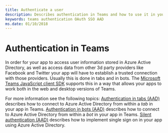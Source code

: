 ```yaml
---
title: Authenticate a user
description: Describes authentication in Teams and how to use it in your apps
keywords: teams authentication OAuth SSO AAD
ms.date: 01/10/2018
---
```

# Authentication in Teams

In order for your app to access user information stored in Azure Active Directory, as well as access data from other 3d party providers like Facebook and Twitter your app will have to establish a trusted connection with those providers. Usually this is done in tabs and in bots. The [Microsoft Teams JavaScript client SDK](/javascript/api/overview/msteams-client) supports this in a way that allows your apps to work both in the web and desktop versions of Teams.

For more information see the following topics:
[Authentication in tabs (AAD)](~/concepts/authentication/auth-tab) describes how to connect to Azure Active Directory from within a *tab* in your app in Teams.
[Authentication in bots (AAD)](~/concepts/authentication/auth-bot) describes how to connect to Azure Active Directory from within a *bot* in your app in Teams.
[Silent authentication (AAD)](~/concepts/authentication/auth-silent) describes how to implement single sign on in your app using Azure Active Directory.